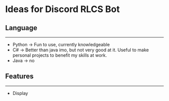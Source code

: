 # Ideas for Discord RLCS Bot

## Language
---
* Python -> Fun to use, currently knowledgeable
* C# -> Better than java imo, but not very good at it. Useful to make personal projects to benefit my skills at work.
* Java -> no

## Features
---
* Display